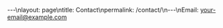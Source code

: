 ---\nlayout: page\ntitle: Contact\npermalink: /contact/\n---\nEmail: [your-email@example.com](mailto:your-email@example.com)
